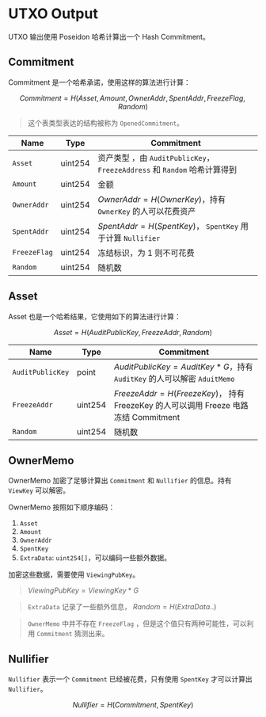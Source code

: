 # UTXO Output

UTXO 输出使用 Poseidon 哈希计算出一个 Hash Commitment。

## Commitment

Commitment 是一个哈希承诺，使用这样的算法进行计算：

$$
Commitment = H(Asset, Amount, OwnerAddr, SpentAddr, FreezeFlag, Random)
$$

> 这个表类型表达的结构被称为 `OpenedCommitment`。

| Name         | Type    | Commitment                                                               |
| ------------ | ------- | ------------------------------------------------------------------------ |
| `Asset`      | uint254 | 资产类型 ，由 `AuditPublicKey`，`FreezeAddress` 和 `Random` 哈希计算得到 |
| `Amount`     | uint254 | 金额                                                                     |
| `OwnerAddr`  | uint254 | $OwnerAddr = H(OwnerKey)$，持有 `OwnerKey` 的人可以花费资产              |
| `SpentAddr`  | uint254 | $SpentAddr = H(SpentKey)$， `SpentKey` 用于计算 `Nullifier`              |
| `FreezeFlag` | uint254 | 冻结标识，为 1 则不可花费                                                |
| `Random`     | uint254 | 随机数                                                                   |

## Asset

Asset 也是一个哈希结果，它使用如下的算法进行计算：

$$
Asset = H(AuditPublicKey, FreezeAddr, Random)
$$

| Name             | Type    | Commitment                                                                           |
| ---------------- | ------- | ------------------------------------------------------------------------------------ |
| `AuditPublicKey` | point   | $AuditPublicKey = AuditKey * G$，持有 `AuditKey` 的人可以解密 `AduitMemo`            |
| `FreezeAddr`     | uint254 | $FreezeAddr = H(FreezeKey)$， 持有 FreezeKey 的人可以调用 Freeze 电路冻结 Commitment |
| `Random`         | uint254 | 随机数                                                                               |

## OwnerMemo

OwnerMemo 加密了足够计算出 `Commitment` 和 `Nullifier` 的信息。持有 `ViewKey` 可以解密。

OwnerMemo 按照如下顺序编码：

1. `Asset`
2. `Amount`
3. `OwnerAddr`
4. `SpentKey`
5. `ExtraData`: `uint254[]`，可以编码一些额外数据。

加密这些数据，需要使用 `ViewingPubKey`。

> $ViewingPubKey=ViewingKey * G$

> `ExtraData` 记录了一些额外信息， $Random = H(ExtraData..)$

> `OwnerMemo` 中并不存在 `FreezeFlag` ，但是这个值只有两种可能性，可以利用 `Commitment` 猜测出来。

## Nullifier

`Nullifier` 表示一个 `Commitment` 已经被花费，只有使用 `SpentKey` 才可以计算出 `Nullifier`。

$$
Nullifier = H(Commitment, SpentKey)
$$
